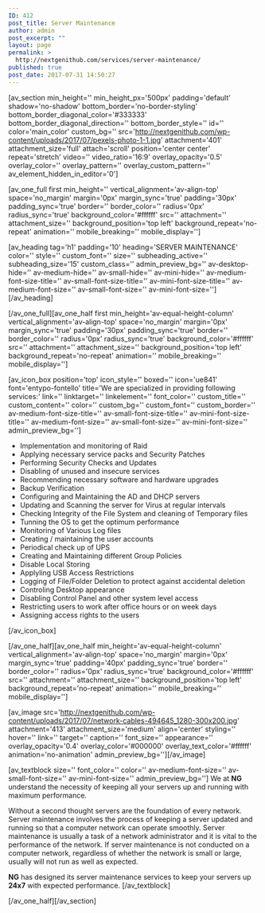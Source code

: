 ```yaml
---
ID: 412
post_title: Server Maintenance
author: admin
post_excerpt: ""
layout: page
permalink: >
  http://nextgenithub.com/services/server-maintenance/
published: true
post_date: 2017-07-31 14:50:27
---
```

[av_section min_height='' min_height_px='500px' padding='default' shadow='no-shadow' bottom_border='no-border-styling' bottom_border_diagonal_color='#333333' bottom_border_diagonal_direction='' bottom_border_style='' id='' color='main_color' custom_bg='' src='http://nextgenithub.com/wp-content/uploads/2017/07/pexels-photo-1-1.jpg' attachment='401' attachment_size='full' attach='scroll' position='center center' repeat='stretch' video='' video_ratio='16:9' overlay_opacity='0.5' overlay_color='' overlay_pattern='' overlay_custom_pattern='' av_element_hidden_in_editor='0']

[av_one_full first min_height='' vertical_alignment='av-align-top' space='no_margin' margin='0px' margin_sync='true' padding='30px' padding_sync='true' border='' border_color='' radius='0px' radius_sync='true' background_color='#ffffff' src='' attachment='' attachment_size='' background_position='top left' background_repeat='no-repeat' animation='' mobile_breaking='' mobile_display='']

[av_heading tag='h1' padding='10' heading='SERVER MAINTENANCE' color='' style='' custom_font='' size='' subheading_active='' subheading_size='15' custom_class='' admin_preview_bg='' av-desktop-hide='' av-medium-hide='' av-small-hide='' av-mini-hide='' av-medium-font-size-title='' av-small-font-size-title='' av-mini-font-size-title='' av-medium-font-size='' av-small-font-size='' av-mini-font-size=''][/av_heading]

[/av_one_full][av_one_half first min_height='av-equal-height-column' vertical_alignment='av-align-top' space='no_margin' margin='0px' margin_sync='true' padding='30px' padding_sync='true' border='' border_color='' radius='0px' radius_sync='true' background_color='#ffffff' src='' attachment='' attachment_size='' background_position='top left' background_repeat='no-repeat' animation='' mobile_breaking='' mobile_display='']

[av_icon_box position='top' icon_style='' boxed='' icon='ue841' font='entypo-fontello' title='We are specialized in providing following services:' link='' linktarget='' linkelement='' font_color='' custom_title='' custom_content='' color='' custom_bg='' custom_font='' custom_border='' av-medium-font-size-title='' av-small-font-size-title='' av-mini-font-size-title='' av-medium-font-size='' av-small-font-size='' av-mini-font-size='' admin_preview_bg='']
<ul class="bullet1">
 	<li>Implementation and monitoring of Raid</li>
 	<li>Applying necessary service packs and Security Patches</li>
 	<li>Performing Security Checks and Updates</li>
 	<li>Disabling of unused and insecure services</li>
 	<li>Recommending necessary software and hardware upgrades</li>
 	<li>Backup Verification</li>
 	<li>Configuring and Maintaining the AD and DHCP servers</li>
 	<li>Updating and Scanning the server for Virus at regular intervals</li>
 	<li>Checking Integrity of the File System and cleaning of Temporary files</li>
 	<li>Tunning the OS to get the optimum performance</li>
 	<li>Monitoring of Various Log files</li>
 	<li>Creating / maintaining the user accounts</li>
 	<li>Periodical check up of UPS</li>
 	<li>Creating and Maintaining different Group Policies</li>
 	<li>Disable Local Storing</li>
 	<li>Applyling USB Access Restrictions</li>
 	<li>Logging of File/Folder Deletion to protect against accidental deletion</li>
 	<li>Controling Desktop appearance</li>
 	<li>Disabling Control Panel and other system level access</li>
 	<li>Restricting users to work after office hours or on week days</li>
 	<li>Assigning access rights to the users</li>
</ul>
[/av_icon_box]

[/av_one_half][av_one_half min_height='av-equal-height-column' vertical_alignment='av-align-top' space='no_margin' margin='0px' margin_sync='true' padding='40px' padding_sync='true' border='' border_color='' radius='0px' radius_sync='true' background_color='#ffffff' src='' attachment='' attachment_size='' background_position='top left' background_repeat='no-repeat' animation='' mobile_breaking='' mobile_display='']

[av_image src='http://nextgenithub.com/wp-content/uploads/2017/07/network-cables-494645_1280-300x200.jpg' attachment='413' attachment_size='medium' align='center' styling='' hover='' link='' target='' caption='' font_size='' appearance='' overlay_opacity='0.4' overlay_color='#000000' overlay_text_color='#ffffff' animation='no-animation' admin_preview_bg=''][/av_image]

[av_textblock size='' font_color='' color='' av-medium-font-size='' av-small-font-size='' av-mini-font-size='' admin_preview_bg='']
We at <strong>NG</strong> understand the necessity of keeping all your servers up and running with maximum performance.

Without a second thought servers are the foundation of every network. Server maintenance involves the process of keeping a server updated and running so that a computer network can operate smoothly. Server maintenance is usually a task of a network administrator and it is vital to the performance of the network. If server maintenance is not conducted on a computer network, regardless of whether the network is small or large, usually will not run as well as expected.

<strong>NG</strong> has designed its server maintenance services to keep your servers up<strong> 24x7</strong> with expected performance.
[/av_textblock]

[/av_one_half][/av_section]
